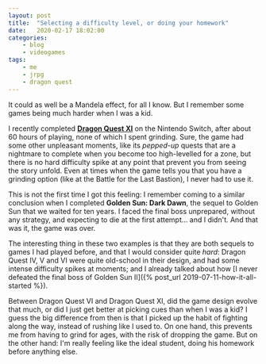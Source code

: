 ```yaml
---
layout: post
title:	"Selecting a difficulty level, or doing your homework"
date:	2020-02-17 18:02:00
categories:
    - blog
    - videogames
tags:
    - me
    - jrpg
    - dragon quest
---
```



It could as well be a Mandela effect, for all I know. But I remember some games
being much harder when I was a kid.

I recently completed [**Dragon Quest XI**](https://en.wikipedia.org/wiki/Dragon_Quest_XI)
on the Nintendo Switch, after about 60 hours of playing, none of which I spent
grinding. Sure, the game had some other unpleasant moments, like its *pepped-up*
quests that are a nightmare to complete when you become too high-levelled for
a zone, but there is no hard difficulty spike at any point that prevent you
from seeing the story unfold. Even at times when the game tells you that you
have a grinding option (like at the Battle for the Last Bastion), I never had
to use it.

This is not the first time I got this feeling: I remember coming to a similar
conclusion when I completed **Golden Sun: Dark Dawn**, the sequel to Golden Sun
that we waited for ten years. I faced the final boss unprepared, without any
strategy, and expecting to die at the first attempt... and I didn't. And that
was it, the game was over.

The interesting thing in these two examples is that they are both sequels to
games I had played before, and that I would consider quite *hard*: Dragon Quest
IV, V and VI were quite old-school in their design, and had some intense
difficulty spikes at moments; and I already talked about how [I never defeated
the final boss of Golden Sun II]({% post_url 2019-07-11-how-it-all-started %}).

Between Dragon Quest VI and Dragon Quest XI, did the game design evolve that
much, or did I just get better at picking cues than when I was a kid? I guess
the big difference from then is that I picked up the habit of fighting along the
way, instead of rushing like I used to. On one hand, this prevents me from having
to grind for ages, with the risk of dropping the game. But on the other hand: I'm
really feeling like the ideal student, doing his homework before anything else.
